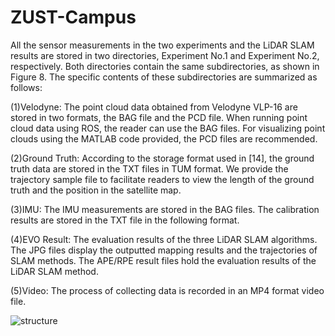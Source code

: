 # ZUST-Campus

All the sensor measurements in the two experiments and the LiDAR SLAM results are stored in two directories, Experiment No.1 and Experiment No.2, respectively. Both directories contain the same subdirectories, as shown in Figure 8. The specific contents of these subdirectories are summarized as follows:

(1)Velodyne: The point cloud data obtained from Velodyne VLP-16 are stored in two formats, the BAG file and the PCD file. When running point cloud data using ROS, the reader can use the BAG files. For visualizing point clouds using the MATLAB code provided, the PCD files are recommended.

(2)Ground Truth: According to the storage format used in [14], the ground truth data are stored in the TXT files in TUM format. We provide the trajectory sample file to facilitate readers to view the length of the ground truth and the position in the satellite map.

(3)IMU: The IMU measurements are stored in the BAG files. The calibration results are stored in the TXT file in the following format.

(4)EVO Result: The evaluation results of the three LiDAR SLAM algorithms. The JPG files display the outputted mapping results and the trajectories of SLAM methods. The APE/RPE result files hold the evaluation results of the LiDAR SLAM method.

(5)Video: The process of collecting data is recorded in an MP4 format video file.

![structure](https://github.com/GPumaLee/ZUST-Campus/assets/160859920/791d931a-94d8-4bd0-9b3f-d8962a3cdfc4)
